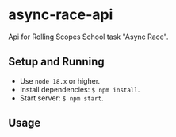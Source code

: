 # async-race-api
Api for Rolling Scopes School task "Async Race".

## Setup and Running

- Use `node 18.x` or higher.
- Install dependencies: `$ npm install`.
- Start server: `$ npm start`.

## Usage
